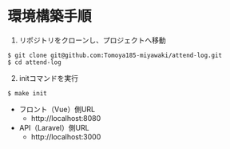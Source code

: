# 環境構築手順

1. リポジトリをクローンし、プロジェクトへ移動

```
$ git clone git@github.com:Tomoya185-miyawaki/attend-log.git
$ cd attend-log
```

2. initコマンドを実行

```
$ make init
```

- フロント（Vue）側URL
  - http://localhost:8080
- API（Laravel）側URL
  - http://localhost:3000